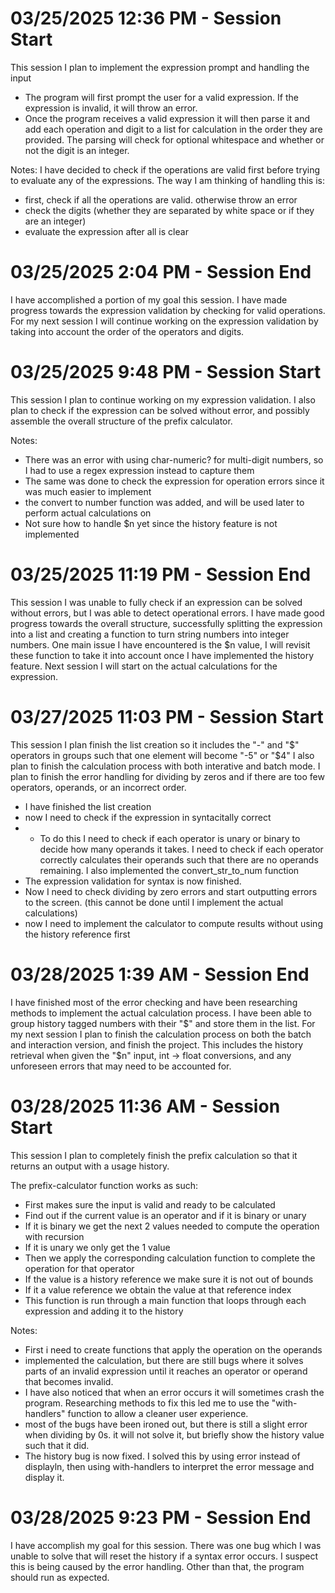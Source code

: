 # 03/25/2025 12:36 PM - Session Start
This session I plan to implement the expression prompt and handling the input
- The program will first prompt the user for a valid expression. If the expression is invalid, it will throw an error.
- Once the program receives a valid expression it will then parse it and add each operation and digit to a list for calculation in the order they are provided. The parsing will check for optional whitespace and whether or not the digit is an integer. 

Notes:
I have decided to check if the operations are valid first before trying to evaluate any of the expressions.
The way I am thinking of handling this is:
- first, check if all the operations are valid. otherwise throw an error
- check the digits (whether they are separated by white space or if they are an integer)
- evaluate the expression after all is clear

# 03/25/2025 2:04 PM - Session End
I have accomplished a portion of my goal this session. I have made progress towards the expression validation by checking for valid operations.
For my next session I will continue working on the expression validation by taking into account the order of the operators and digits.

# 03/25/2025 9:48 PM - Session Start
This session I plan to continue working on my expression validation. I also plan to check if the expression can be solved without error, and possibly assemble the overall structure of the prefix calculator.

Notes:
- There was an error with using char-numeric? for multi-digit numbers, so I had to use a regex expression instead to capture them
- The same was done to check the expression for operation errors since it was much easier to implement
- the convert to number function was added, and will be used later to perform actual calculations on
- Not sure how to handle $n yet since the history feature is not implemented

# 03/25/2025 11:19 PM - Session End
This session I was unable to fully check if an expression can be solved without errors, but I was able to detect operational errors.
I have made good progress towards the overall structure, successfully splitting the expression into a list and creating a function to turn
string numbers into integer numbers. One main issue I have encountered is the $n value, I will revisit these function to take it into account once I have implemented the history feature. Next session I will start on the actual calculations for the expression.

# 03/27/2025 11:03 PM - Session Start
This session I plan finish the list creation so it includes the "-" and "$" operators in groups such that one element will become "-5" or "$4"
I also plan to finish the calculation process with both interative and batch mode.
I plan to finish the error handling for dividing by zeros and if there are too few operators, operands, or an incorrect order.

- I have finished the list creation
- now I need to check if the expression in syntacitally correct
- - To do this I need to check if each operator is unary or binary to decide how many operands it takes. I need to check if each operator correctly calculates their operands such that there are no operands remaining. I also implemented the convert_str_to_num function
- The expression validation for syntax is now finished.
- Now I need to check dividing by zero errors and start outputting errors to the screen. (this cannot be done until I implement the actual calculations)
- now I need to implement the calculator to compute results without using the history reference first

# 03/28/2025 1:39 AM - Session End
I have finished most of the error checking and have been researching methods to implement the actual calculation process. I have been able to group history tagged numbers with their "$" and store them in the list. For my next session I plan to finish the calculation process on both the batch and interaction version, and finish the project. This includes the history retrieval when given the "$n" input, int -> float conversions, and any unforeseen errors that may need to be accounted for.

# 03/28/2025 11:36 AM - Session Start
This session I plan to completely finish the prefix calculation so that it returns an output with a usage history.

The prefix-calculator function works as such:
- First makes sure the input is valid and ready to be calculated
- Find out if the current value is an operator and if it is binary or unary 
- If it is binary we get the next 2 values needed to compute the operation with recursion
- If it is unary we only get the 1 value
- Then we apply the corresponding calculation function to complete the operation for that operator
- If the value is a history reference we make sure it is not out of bounds 
- If it a value reference we obtain the value at that reference index
- This function is run through a main function that loops through each expression and adding it to the history

Notes:
- First i need to create functions that apply the operation on the operands
- implemented the calculation, but there are still bugs where it solves parts of an invalid expression until it reaches an operator or operand that becomes invalid.
- I have also noticed that when an error occurs it will sometimes crash the program. Researching methods to fix this led me to use the "with-handlers" function to allow a cleaner user experience.
- most of the bugs have been ironed out, but there is still a slight error when dividing by 0s. it will not solve it, but briefly show the history value such that it did. 
- The history bug is now fixed. I solved this by using error instead of displayln, then using with-handlers to interpret the error message and display it.

# 03/28/2025 9:23 PM - Session End
I have accomplish my goal for this session. There was one bug which I was unable to solve that will reset the history if a syntax error occurs. I suspect this is being caused by the error handling. Other than that, the program should run as expected.
